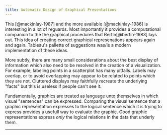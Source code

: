 ```yaml
---
title: Automatic Design of Graphical Presentations
---
```


This [@mackinlay-1987] and the more available [@mackinlay-1986] is interesting in a lot of reguards. Most importantly it provides a computational companion to the the graphical procedures that Bertin[@bertin-1983] lays out. This idea of creating correct graphical represenations appears again and again. Tableau's pallette of suggestions was/is a modern implementation of these ideas.

More subtly, there are many small considerations about the best display of information which also need to be resolved in the creation of a visualization. For example, labeling points in a scatterplot has many pitfalls. Labels may overlap, or to avoid overlapping may appear to be related to points which they are not. Cluttered displays may faithfully recreate the underlying "facts" but this is useless if people can't see it.

Fundamentally, graphics are treated as language unto themselves in which visual "sentences" can be expressed. Comparing the visual sentence that a graphic representation expresses to the logical sentence which it is trying to express provides a usefull way to evaluate the graphic. Good graphic representations express *only* the logical relations in the data that underly them.
<hr/>

